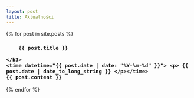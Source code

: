 ```yaml
---
layout: post
title: Aktualności
---
```


{% for post in site.posts %}
  <article>
    <h3>

        {{ post.title }}
      
    </h3>
    <time datetime="{{ post.date | date: "%Y-%m-%d" }}"> <p> {{ post.date | date_to_long_string }} </p></time>
    {{ post.content }}
  </article>
{% endfor %}
